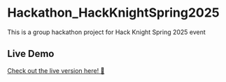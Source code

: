 # Hackathon_HackKnightSpring2025
This is a group hackathon project for Hack Knight Spring 2025 event

## Live Demo 
[Check out the live version here! 🚀](https://lowercasetwo.netlify.app/)
